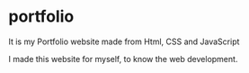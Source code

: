 # portfolio
It is my Portfolio website made from Html, CSS and JavaScript

I made this website for myself, to know the web development.
